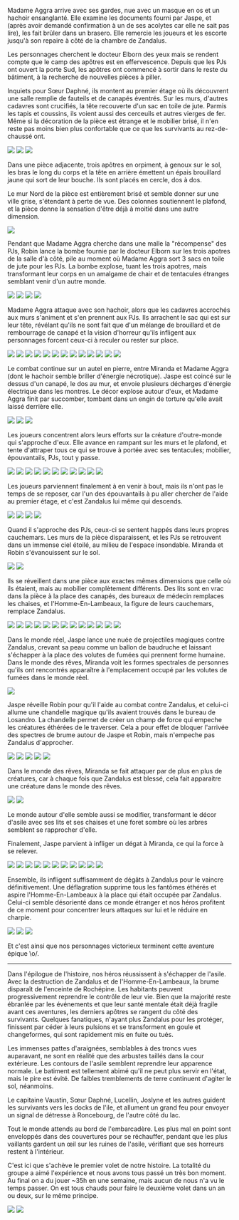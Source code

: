 Madame Aggra arrive avec ses gardes, nue avec un masque en os et un hachoir ensanglanté. Elle examine les documents fourni par Jaspe, et (après avoir demandé confirmation à un de ses acolytes car elle ne sait pas lire), les fait brûler dans un brasero. Elle remercie les joueurs et les escorte jusqu'à son repaire à côté de la chambre de Zandalus.

Les personnages cherchent le docteur Elborn des yeux mais se rendent compte que le camp des apôtres est en effervescence. Depuis que les PJs ont ouvert la porte Sud, les apôtres ont commencé à sortir dans le reste du bâtiment, à la recherche de nouvelles pièces à piller. 

Inquiets pour Sœur Daphné, ils montent au premier étage où ils découvrent une salle remplie de fauteils et de canapés éventrés. Sur les murs, d'autres cadavres sont crucifiés, la tête recouverte d'un sac en toile de jute. Parmis les tapis et coussins, ils voient aussi des cerceuils et autres vierges de fer. Même si la décoration de la pièce est étrange et le mobilier brisé, il n'en reste pas moins bien plus confortable que ce que les survivants au rez-de-chaussé ont.

<img src="./WhatsAppImage2024-07-05at12.55.15_2.jpg" />

<img src="./WhatsAppImage2024-07-05at12.55.15_1.jpg" />

<img src="./WhatsAppImage2024-07-05at12.55.16_1.jpg" />

Dans une pièce adjacente, trois apôtres en orpiment, à genoux sur le sol, les bras le long du corps et la tête en arrière émettent un épais brouillard jaune qui sort de leur bouche. Ils sont placés en cercle, dos à dos. 

Le mur Nord de la pièce est entièrement brisé et semble donner sur une ville grise, s'étendant à perte de vue. Des colonnes soutiennent le plafond, et la pièce donne la sensation d'être déjà à moitié dans une autre dimension.

<img src="./Untitled_52.png" />

Pendant que Madame Aggra cherche dans une malle la "récompense" des PJs, Robin lance la bombe fournie par le docteur Elborn sur les trois apotres de la salle d'à côté, pile au moment où Madame Aggra sort 3 sacs en toile de jute pour les PJs. La bombe explose, tuant les trois apotres, mais transformant leur corps en un amalgame de chair et de tentacules étranges semblant venir d'un autre monde.

<img src="./WhatsAppImage2024-07-05at12.55.26_1.jpg" />

<img src="./WhatsAppImage2024-07-05at12.55.17_1.jpg" />

<img src="./WhatsAppImage2024-07-05at12.55.17_2.jpg" />

<img src="./WhatsAppImage2024-07-05at12.55.18_1.jpg" />

Madame Aggra attaque avec son hachoir, alors que les cadavres accrochés aux murs s'animent et s'en prennent aux PJs. Ils arrachent le sac qui est sur leur tête, révélant qu'ils ne sont fait que d'un mélange de brouillard et de rembourrage de canapé et la vision d'horreur qu'ils infligent aux personnages forcent ceux-ci à reculer ou rester sur place.

<img src="./WhatsAppImage2024-07-05at12.55.20.jpg" />

<img src="./WhatsAppImage2024-07-05at12.55.19_2.jpg" />

<img src="./WhatsAppImage2024-07-05at12.55.19.jpg" />

<img src="./WhatsAppImage2024-07-05at12.55.19_1.jpg" />

<img src="./WhatsAppImage2024-07-05at12.55.17.jpg" />

<img src="./WhatsAppImage2024-07-05at12.55.16.jpg" />

<img src="./WhatsAppImage2024-07-05at12.55.18.jpg" />

<img src="./WhatsAppImage2024-07-05at12.55.20_1.jpg" />

<img src="./WhatsAppImage2024-07-05at12.55.21.jpg" />

<img src="./WhatsAppImage2024-07-05at12.55.22_2.jpg" />

<img src="./WhatsAppImage2024-07-05at14.34.58.jpg" />

<img src="./WhatsAppImage2024-07-05at14.34.59_1.jpg" />

<img src="./WhatsAppImage2024-07-05at14.35.00.jpg" />

Le combat continue sur un autel en pierre, entre Miranda et Madame Aggra (dont le hachoir semble briller d'énergie nécrotique). Jaspe est coincé sur le dessus d'un canapé, le dos au mur, et envoie plusieurs décharges d'énergie électrique dans les montres. Le décor explose autour d'eux, et Madame Aggra finit par succomber, tombant dans un engin de torture qu'elle avait laissé derrière elle.

<img src="./WhatsAppImage2024-07-05at12.55.24.jpg" />

<img src="./WhatsAppImage2024-07-05at14.35.01_1.jpg" />

<img src="./WhatsAppImage2024-07-05at14.35.01_2.jpg" />

Les joueurs concentrent alors leurs efforts sur la créature d'outre-monde qui s'approche d'eux. Elle avance en rampant sur les murs et le plafond, et tente d'attraper tous ce qui se trouve à portée avec ses tentacules; mobilier, épouvantails, PJs, tout y passe. 

<img src="./WhatsAppImage2024-07-05at14.34.59.jpg" />

<img src="./WhatsAppImage2024-07-05at14.34.58_1.jpg" />

<img src="./WhatsAppImage2024-07-05at12.55.26.jpg" />

<img src="./WhatsAppImage2024-07-05at12.55.25.jpg" />

<img src="./WhatsAppImage2024-07-05at12.55.24_2.jpg" />

<img src="./WhatsAppImage2024-07-05at12.55.24_1.jpg" />

<img src="./WhatsAppImage2024-07-05at12.55.23.jpg" />

<img src="./WhatsAppImage2024-07-05at12.55.22.jpg" />

<img src="./WhatsAppImage2024-07-05at12.55.22_1.jpg" />

<img src="./WhatsAppImage2024-07-05at14.35.00_1.jpg" />

<img src="./WhatsAppImage2024-07-05at14.35.01.jpg" />

Les joueurs parviennent finalement à en venir à bout, mais ils n'ont pas le temps de se reposer, car l'un des épouvantails à pu aller chercher de l'aide au premier étage, et c'est Zandalus lui même qui descends. 

<img src="./WhatsAppImage2024-07-05at12.55.28.jpg" />

<img src="./WhatsAppImage2024-07-05at12.55.27.jpg" />

<img src="./WhatsAppImage2024-07-05at12.55.26_2.jpg" />

<img src="./WhatsAppImage2024-07-05at12.55.29.jpg" />

Quand il s'approche des PJs, ceux-ci se sentent happés dans leurs propres cauchemars. Les murs de la pièce disparaissent, et les PJs se retrouvent dans un immense ciel étoilé, au milieu de l'espace insondable. Miranda et Robin s'évanouissent sur le sol.

<img src="./WhatsAppImage2024-07-05at14.35.02_2.jpg" />

<img src="./Untitled_53.png" />

Ils se réveillent dans une pièce aux exactes mêmes dimensions que celle où ils étaient, mais au mobilier complètement différents. Des lits sont en vrac dans la pièce à la place des canapés, des bureaux de médecin remplaces les chaises, et l'Homme-En-Lambeaux, la figure de leurs cauchemars, remplace Zandalus.

<img src="./WhatsAppImage2024-07-05at14.35.02_3.jpg" />

<img src="./WhatsAppImage2024-07-05at14.35.02.jpg" />

<img src="./WhatsAppImage2024-07-05at14.35.02_1.jpg" />

<img src="./WhatsAppImage2024-07-05at12.55.33_1.jpg" />

<img src="./WhatsAppImage2024-07-05at12.55.30_1.jpg" />

<img src="./WhatsAppImage2024-07-05at12.55.30.jpg" />

<img src="./WhatsAppImage2024-07-05at12.55.28_2.jpg" />

<img src="./WhatsAppImage2024-07-05at12.55.28_1.jpg" />

<img src="./WhatsAppImage2024-07-05at12.55.15.jpg" />

<img src="./WhatsAppImage2024-07-05at12.55.12.jpg" />

<img src="./WhatsAppImage2024-07-05at12.55.31_1.jpg" />

<img src="./WhatsAppImage2024-07-05at14.35.04_1.jpg" />

<img src="./WhatsAppImage2024-07-05at14.35.05_3.jpg" />

Dans le monde réel, Jaspe lance une nuée de projectiles magiques contre Zandalus, crevant sa peau comme un ballon de baudruche et laissant s'échapper à la place des volutes de fumées qui prennent forme humaine. Dans le monde des rêves, Miranda voit les formes spectrales de personnes qu'ils ont rencontrés apparaître à l'emplacement occupé par les volutes de fumées dans le monde réel.

<img src="./WhatsAppImage2024-07-05at12.55.13.jpg" />



Jaspe réveille Robin pour qu'il l'aide au combat contre Zandalus, et celui-ci allume une chandelle magique qu'ils avaient trouvés dans le bureau de Losandro. La chandelle permet de créer un champ de force qui empeche les créatures éthérées de le traverser. Cela a pour effet de bloquer l'arrivée des spectres de brume autour de Jaspe et Robin, mais n'empeche pas Zandalus d'approcher.

<img src="./WhatsAppImage2024-07-05at12.55.11_1.jpg" />

<img src="./WhatsAppImage2024-07-05at12.55.11.jpg" />

<img src="./WhatsAppImage2024-07-05at12.55.11_2.jpg" />

<img src="./WhatsAppImage2024-07-05at12.55.32.jpg" />

<img src="./WhatsAppImage2024-07-05at14.35.05_2.jpg" />

Dans le monde des rêves, Miranda se fait attaquer par de plus en plus de créatures, car à chaque fois que Zandalus est blessé, cela fait apparaitre une créature dans le monde des rêves.

<img src="./WhatsAppImage2024-07-05at14.35.05.jpg" />

<img src="./WhatsAppImage2024-07-05at14.35.05_1.jpg" />

 Le monde autour d'elle semble aussi se modifier, transformant le décor d'asile avec ses lits et ses chaises et une foret sombre où les arbres semblent se rapprocher d'elle. 

Finalement, Jaspe parvient à infliger un dégat à Miranda, ce qui la force à se relever.

<img src="./WhatsAppImage2024-07-05at14.35.06_4.jpg" />

<img src="./WhatsAppImage2024-07-05at14.35.06_2.jpg" />

<img src="./WhatsAppImage2024-07-05at14.35.06_1.jpg" />

<img src="./WhatsAppImage2024-07-05at14.35.06.jpg" />

<img src="./WhatsAppImage2024-07-05at12.55.35_1.jpg" />

<img src="./WhatsAppImage2024-07-05at12.55.34_1.jpg" />

<img src="./WhatsAppImage2024-07-05at12.55.33_3.jpg" />

<img src="./WhatsAppImage2024-07-05at12.55.33_2.jpg" />

<img src="./WhatsAppImage2024-07-05at12.55.33.jpg" />

<img src="./WhatsAppImage2024-07-05at12.55.31_2.jpg" />

<img src="./WhatsAppImage2024-07-05at12.55.34_3.jpg" />

Ensemble, ils infligent suffisamment de dégâts à Zandalus pour le vaincre définitivement. Une déflagration supprime tous les fantômes éthérés et aspire l'Homme-En-Lambeaux à la place qui était occupée par Zandalus. Celui-ci semble désorienté dans ce monde étranger et nos héros profitent de ce moment pour concentrer leurs attaques sur lui et le réduire en charpie.

<img src="./WhatsAppImage2024-07-05at14.35.05_4.jpg" />

<img src="./WhatsAppImage2024-07-05at12.55.35_2.jpg" />

<img src="./WhatsAppImage2024-07-05at12.55.34_2.jpg" />

Et c'est ainsi que nos personnages victorieux terminent cette aventure épique \o/.

---

Dans l'épilogue de l'histoire, nos héros réussissent à s'échapper de l'asile. Avec la destruction de Zandalus et de l'Homme-En-Lambeaux, la brume disparaît de l'enceinte de Rochépine. Les habitants peuvent progressivement reprendre le contrôle de leur vie. Bien que la majorité reste ébranlée par les événements et que leur santé mentale était déjà fragile avant ces aventures, les derniers apôtres se rangent du côté des survivants. Quelques fanatiques, n'ayant plus Zandalus pour les protéger, finissent par céder à leurs pulsions et se transforment en goule et changeformes, qui sont rapidement mis en fuite ou tués.

Les immenses pattes d'araignées, semblables à des troncs vues auparavant, ne sont en réalité que des arbustes taillés dans la cour extérieure. Les contours de l'asile semblent reprendre leur apparence normale. Le batiment est tellement abimé qu'il ne peut plus servir en l'état, mais le pire est évité. De faibles tremblements de terre continuent d'agiter le sol, néanmoins.

Le capitaine Vaustin, Sœur Daphné, Lucellin, Joslyne et les autres guident les survivants vers les docks de l'ile, et allument un grand feu pour envoyer un signal de détresse à Roncebourg, de l'autre côté du lac. 

Tout le monde attends au bord de l'embarcadère. Les plus mal en point sont enveloppés dans des couvertures pour se réchauffer, pendant que les plus vaillants gardent un œil sur les ruines de l'asile, vérifiant que ses horreurs restent à l'intérieur.

C'est ici que s'achève le premier volet de notre histoire. La totalité du groupe a aimé l'expérience et nous avons tous passé un très bon moment. Au final on a du jouer ~35h en une semaine, mais aucun de nous n'a vu le temps passer. On est tous chauds pour faire le deuxième volet dans un an ou deux, sur le même principe.

<img src="./WhatsAppImage2024-07-06at10.25.12.jpg" />

<img src="./image-20240709111218768.png" />
